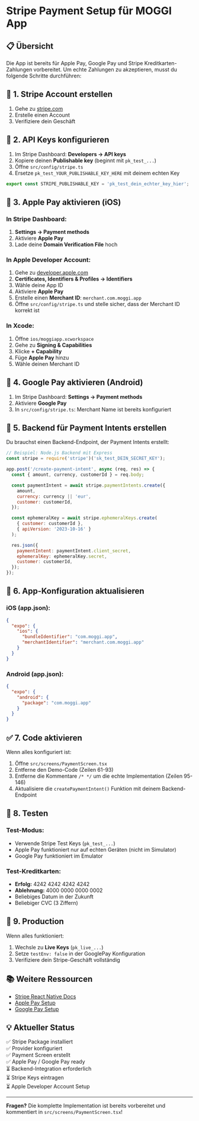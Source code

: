 # Stripe Payment Setup für MOGGI App

## 📋 Übersicht

Die App ist bereits für Apple Pay, Google Pay und Stripe Kreditkarten-Zahlungen vorbereitet. Um echte Zahlungen zu akzeptieren, musst du folgende Schritte durchführen:

## 🔧 1. Stripe Account erstellen

1. Gehe zu [stripe.com](https://stripe.com)
2. Erstelle einen Account
3. Verifiziere dein Geschäft

## 🔑 2. API Keys konfigurieren

1. Im Stripe Dashboard: **Developers → API keys**
2. Kopiere deinen **Publishable key** (beginnt mit `pk_test_...`)
3. Öffne `src/config/stripe.ts`
4. Ersetze `pk_test_YOUR_PUBLISHABLE_KEY_HERE` mit deinem echten Key

```typescript
export const STRIPE_PUBLISHABLE_KEY = 'pk_test_dein_echter_key_hier';
```

## 🍎 3. Apple Pay aktivieren (iOS)

### In Stripe Dashboard:
1. **Settings → Payment methods**
2. Aktiviere **Apple Pay**
3. Lade deine **Domain Verification File** hoch

### In Apple Developer Account:
1. Gehe zu [developer.apple.com](https://developer.apple.com)
2. **Certificates, Identifiers & Profiles → Identifiers**
3. Wähle deine App ID
4. Aktiviere **Apple Pay**
5. Erstelle einen **Merchant ID**: `merchant.com.moggi.app`
6. Öffne `src/config/stripe.ts` und stelle sicher, dass der Merchant ID korrekt ist

### In Xcode:
1. Öffne `ios/moggiapp.xcworkspace`
2. Gehe zu **Signing & Capabilities**
3. Klicke **+ Capability**
4. Füge **Apple Pay** hinzu
5. Wähle deinen Merchant ID

## 🤖 4. Google Pay aktivieren (Android)

1. Im Stripe Dashboard: **Settings → Payment methods**
2. Aktiviere **Google Pay**
3. In `src/config/stripe.ts`: Merchant Name ist bereits konfiguriert

## 🔧 5. Backend für Payment Intents erstellen

Du brauchst einen Backend-Endpoint, der Payment Intents erstellt:

```javascript
// Beispiel: Node.js Backend mit Express
const stripe = require('stripe')('sk_test_DEIN_SECRET_KEY');

app.post('/create-payment-intent', async (req, res) => {
  const { amount, currency, customerId } = req.body;

  const paymentIntent = await stripe.paymentIntents.create({
    amount,
    currency: currency || 'eur',
    customer: customerId,
  });

  const ephemeralKey = await stripe.ephemeralKeys.create(
    { customer: customerId },
    { apiVersion: '2023-10-16' }
  );

  res.json({
    paymentIntent: paymentIntent.client_secret,
    ephemeralKey: ephemeralKey.secret,
    customer: customerId,
  });
});
```

## 📱 6. App-Konfiguration aktualisieren

### iOS (app.json):
```json
{
  "expo": {
    "ios": {
      "bundleIdentifier": "com.moggi.app",
      "merchantIdentifier": "merchant.com.moggi.app"
    }
  }
}
```

### Android (app.json):
```json
{
  "expo": {
    "android": {
      "package": "com.moggi.app"
    }
  }
}
```

## ✅ 7. Code aktivieren

Wenn alles konfiguriert ist:

1. Öffne `src/screens/PaymentScreen.tsx`
2. Entferne den Demo-Code (Zeilen 61-93)
3. Entferne die Kommentare `/* */` um die echte Implementation (Zeilen 95-146)
4. Aktualisiere die `createPaymentIntent()` Funktion mit deinem Backend-Endpoint

## 🧪 8. Testen

### Test-Modus:
- Verwende Stripe Test Keys (`pk_test_...`)
- Apple Pay funktioniert nur auf echten Geräten (nicht im Simulator)
- Google Pay funktioniert im Emulator

### Test-Kreditkarten:
- **Erfolg:** 4242 4242 4242 4242
- **Ablehnung:** 4000 0000 0000 0002
- Beliebiges Datum in der Zukunft
- Beliebiger CVC (3 Ziffern)

## 🚀 9. Production

Wenn alles funktioniert:
1. Wechsle zu **Live Keys** (`pk_live_...`)
2. Setze `testEnv: false` in der GooglePay Konfiguration
3. Verifiziere dein Stripe-Geschäft vollständig

## 📚 Weitere Ressourcen

- [Stripe React Native Docs](https://stripe.com/docs/payments/accept-a-payment?platform=react-native)
- [Apple Pay Setup](https://stripe.com/docs/apple-pay)
- [Google Pay Setup](https://stripe.com/docs/google-pay)

## 💡 Aktueller Status

✅ Stripe Package installiert  
✅ Provider konfiguriert  
✅ Payment Screen erstellt  
✅ Apple Pay / Google Pay ready  
⏳ Backend-Integration erforderlich  
⏳ Stripe Keys eintragen  
⏳ Apple Developer Account Setup  

---

**Fragen?** Die komplette Implementation ist bereits vorbereitet und kommentiert in `src/screens/PaymentScreen.tsx`!



